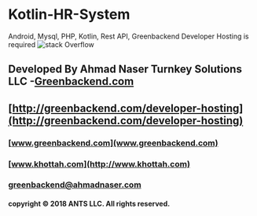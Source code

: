 # Kotlin-HR-System
Android, Mysql, PHP, Kotlin, Rest API, Greenbackend Developer Hosting is required
![stack Overflow](https://udemy-images.s3.amazonaws.com/redactor/raw/2018-03-25_21-30-38-9fa3507d1a9121013ab734cf37daed9e.gif)

## Developed By Ahmad Naser Turnkey Solutions LLC -[Greenbackend.com](http://greenbackend.com)
## [http://greenbackend.com/developer-hosting](http://greenbackend.com/developer-hosting)
### [www.greenbackend.com](www.greenbackend.com)
### [www.khottah.com](http://www.khottah.com)
### [greenbackend@ahmadnaser.com](mailto:greenbackend@ahmadnaser.com)
#### copyright © 2018 ANTS LLC. All rights reserved.

